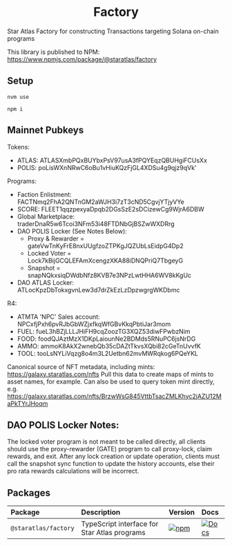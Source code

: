 <div align="center">  
  <h1>Factory</h1>
</div>

Star Atlas Factory for constructing Transactions targeting Solana on-chain programs

This library is published to NPM: https://www.npmjs.com/package/@staratlas/factory

## Setup

```
nvm use

npm i
```

## Mainnet Pubkeys
Tokens:
* ATLAS: ATLASXmbPQxBUYbxPsV97usA3fPQYEqzQBUHgiFCUsXx
* POLIS: poLisWXnNRwC6oBu1vHiuKQzFjGL4XDSu4g9qjz9qVk'

Programs:
* Faction Enlistment: FACTNmq2FhA2QNTnGM2aWJH3i7zT3cND5CgvjYTjyVYe
* SCORE: FLEET1qqzpexyaDpqb2DGsSzE2sDCizewCg9WjrA6DBW
* Global Marketplace: traderDnaR5w6Tcoi3NFm53i48FTDNbGjBSZwWXDRrg
* DAO POLIS Locker (See Notes Below):
    * Proxy & Rewarder = gateVwTnKyFrE8nxUUgfzoZTPKgJQZUbLsEidpG4Dp2
    * Locked Voter = Lock7kBijGCQLEFAmXcengzXKA88iDNQPriQ7TbgeyG
    * Snapshot = snapNQkxsiqDWdbNfz8KVB7e3NPzLwtHHA6WV8kKgUc
* DAO ATLAS Locker: ATLocKpzDbTokxgvnLew3d7drZkEzLzDpzwgrgWKDbmc

R4: 
* ATMTA 'NPC' Sales account: NPCxfjPxh6pvRJbGbWZjxfkqWfGBvKkqPbtiJar3mom
* FUEL: fueL3hBZjLLLJHiFH9cqZoozTG3XQZ53diwFPwbzNim
* FOOD: foodQJAztMzX1DKpLaiounNe2BDMds5RNuPC6jsNrDG
* AMMO: ammoK8AkX2wnebQb35cDAZtTkvsXQbi82cGeTnUvvfK
* TOOL: tooLsNYLiVqzg8o4m3L2Uetbn62mvMWRqkog6PQeYKL

Canonical source of NFT metadata, including mints: https://galaxy.staratlas.com/nfts Pull this data to create maps of mints to asset names, for example. Can also be used to query token mint directly, e.g. https://galaxy.staratlas.com/nfts/BrzwWsG845VttbTsacZMLKhyc2jAZU12MaPkTYrJHoqm

## DAO POLIS Locker Notes:
The locked voter program is not meant to be called directly, all clients should use the proxy-rewarder (GATE) program to call proxy-lock, claim rewards, and exit. After any lock creation or update operation, clients must call the snapshot sync function to update the history accounts, else their pro rata rewards calculations will be incorrect. 


## Packages

| Package | Description | Version | Docs |
| :-- | :-- | :--| :-- |
| `@staratlas/factory` | TypeScript interface for Star Atlas programs | [![npm](https://img.shields.io/npm/v/@staratlas/factory.svg?color=blue)](https://www.npmjs.com/package/@staratlas/factory) | [![Docs](https://img.shields.io/badge/docs-typedoc-blue)](https://staratlasmeta.github.io/factory/index.html) |
